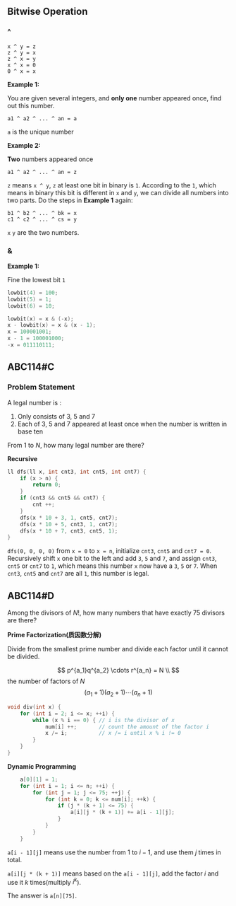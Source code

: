 ## Bitwise Operation

### ^

```
x ^ y = z
z ^ y = x
z ^ x = y
x ^ x = 0
0 ^ x = x
```

**Example 1:**

You are given several integers, and **only one** number appeared once, find out this number.

```
a1 ^ a2 ^ ... ^ an = a
```

`a` is the unique number

**Example 2:**

**Two** numbers appeared once

```
a1 ^ a2 ^ ... ^ an = z
```

`z` means `x ^ y`, `z` at least one bit in binary is `1`. According to the `1`, which means in binary this bit is different in `x` and `y`, we can divide all numbers into two parts. Do the steps in **Example 1** again: 

```
b1 ^ b2 ^ ... ^ bk = x
c1 ^ c2 ^ ... ^ cs = y
```

`x` `y` are the two numbers.

### &

**Example 1:**

Fine the lowest bit `1`

```c
lowbit(4) = 100;
lowbit(5) = 1;
lowbit(6) = 10;
```

```c
lowbit(x) = x & (-x);
x - lowbit(x) = x & (x - 1);
x = 100001001;
x - 1 = 100001000;
-x = 011110111;
```





## ABC114#C

### Problem Statement

A legal number is :

1. Only consists of 3, 5 and 7
2. Each of 3, 5 and 7 appeared at least once when the number is written in base ten

From $1$ to $N$, how many legal number are there?

**Recursive**

```c++
ll dfs(ll x, int cnt3, int cnt5, int cnt7) {
    if (x > n) {
        return 0;
    }
    if (cnt3 && cnt5 && cnt7) {
        cnt ++;
    }
    dfs(x * 10 + 3, 1, cnt5, cnt7);
    dfs(x * 10 + 5, cnt3, 1, cnt7);
    dfs(x * 10 + 7, cnt3, cnt5, 1);
}
```

`dfs(0, 0, 0, 0)` from `x = 0` to `x = n`,  initialize `cnt3`, `cnt5` and `cnt7 = 0`. Recursively shift `x` one bit to the left and add `3`, `5` and `7`, and assign `cnt3`, `cnt5` or `cnt7` to `1`, which means this number `x` now have a `3`, `5` or `7`. When `cnt3`, `cnt5` and `cnt7` are all `1`, this number is legal.



## ABC114#D

Among the divisors of $N!$, how many numbers that have exactly 75 divisors are there?

**Prime Factorization(质因数分解)**

Divide from the smallest prime number and divide each factor until it cannot be divided.

$$
p^{a_1}q^{a_2} \cdots r^{a_n} = N \\
$$
the number of factors of $N​$
$$
(a_1 + 1)(a_2 + 1) \cdots (a_n + 1)
$$

```c++
void div(int x) {
    for (int i = 2; i <= x; ++i) { 
        while (x % i == 0) { // i is the divisor of x
            num[i] ++;		 // count the amount of the factor i
            x /= i;			 // x /= i until x % i != 0
        }
    }
}
```

 

**Dynamic Programming**

```c++
    a[0][1] = 1;
    for (int i = 1; i <= n; ++i) {
        for (int j = 1; j <= 75; ++j) {
            for (int k = 0; k <= num[i]; ++k) {
                if (j * (k + 1) <= 75) {
                    a[i][j * (k + 1)] += a[i - 1][j];
                }
            }
        }
    }
```

`a[i - 1][j]` means use the number  from $1$ to $i-1$, and use them $j$ times in total.

`a[i][j * (k + 1)]` means based on the `a[i - 1][j]`, add the factor $i$ and use it $k$ times(multiply $i^k$). 

The answer is `a[n][75]`.
